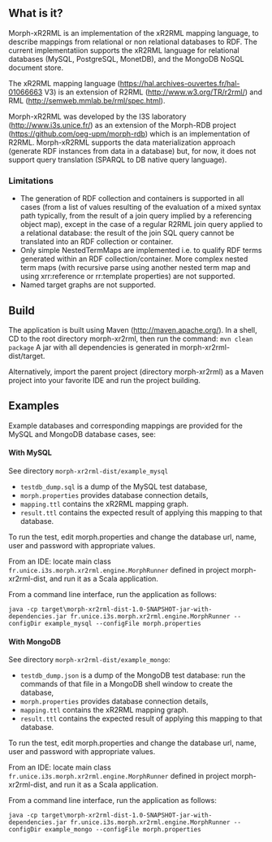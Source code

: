 ## What is it?
Morph-xR2RML is an implementation of the xR2RML mapping language, to describe mappings from relational or non relational databases to RDF. The current implementatiion supports the xR2RML language for relational databases (MySQL, PostgreSQL, MonetDB), and the MongoDB NoSQL document store.

The xR2RML mapping language (https://hal.archives-ouvertes.fr/hal-01066663 V3) is an extension of R2RML (http://www.w3.org/TR/r2rml/) and RML (http://semweb.mmlab.be/rml/spec.html).

Morph-xR2RML was developed by the I3S laboratory (http://www.i3s.unice.fr/) as an extension of the Morph-RDB project (https://github.com/oeg-upm/morph-rdb) which is an implementation of R2RML. Morph-xR2RML supports the data materialization approach (generate RDF instances from data in a database) but, for now, it does not support query translation (SPARQL to DB native query language).

### Limitations
- The generation of RDF collection and containers is supported in all cases (from a list of values resulting of the evaluation of a mixed syntax path typically, from the result of a join query implied by a referencing object map), except in the case of a regular R2RML join query applied to a relational database: the result of the join SQL query cannot be translated into an RDF collection or container.
- Only simple NestedTermMaps are implemented i.e. to qualify RDF terms generated within an RDF collection/container.
More complex nested term maps (with recursive parse using another nested term map and using xrr:reference or rr:template properties) are not supported.
- Named target graphs are not supported.

## Build

The application is built using Maven (http://maven.apache.org/). In a shell, CD to the root directory morph-xr2rml, then run the command: ```mvn clean package```
A jar with all dependencies is generated in morph-xr2rml-dist/target.

Alternatively, import the parent project (directory morph-xr2rml) as a Maven project into your favorite IDE and run the project building.


## Examples
Example databases and corresponding mappings are provided for the MySQL and MongoDB database cases, see:

#### With MySQL

See directory `morph-xr2rml-dist/example_mysql`
- `testdb_dump.sql` is a dump of the MySQL test database,
- `morph.properties` provides database connection details,
- `mapping.ttl` contains the xR2RML mapping graph.
- `result.ttl` contains the expected result of applying this mapping to that database.

To run the test, edit morph.properties and change the database url, name, user and password with appropriate values.

From an IDE: locate main class `fr.unice.i3s.morph.xr2rml.engine.MorphRunner` defined in project morph-xr2rml-dist, and run it as a Scala application.

From a command line interface, run the application as follows:
```
java -cp target\morph-xr2rml-dist-1.0-SNAPSHOT-jar-with-dependencies.jar fr.unice.i3s.morph.xr2rml.engine.MorphRunner --configDir example_mysql --configFile morph.properties
```

#### With MongoDB

See directory `morph-xr2rml-dist/example_mongo`:
- `testdb_dump.json` is a dump of the MongoDB test database: run the commands of that file in a MongoDB shell window to create the database,
- `morph.properties` provides database connection details,
- `mapping.ttl` contains the xR2RML mapping graph.
- `result.ttl` contains the expected result of applying this mapping to that database.

To run the test, edit morph.properties and change the database url, name, user and password with appropriate values.

From an IDE: locate main class `fr.unice.i3s.morph.xr2rml.engine.MorphRunner` defined in project morph-xr2rml-dist, and run it as a Scala application.

From a command line interface, run the application as follows:
```
java -cp target\morph-xr2rml-dist-1.0-SNAPSHOT-jar-with-dependencies.jar fr.unice.i3s.morph.xr2rml.engine.MorphRunner --configDir example_mongo --configFile morph.properties
```
